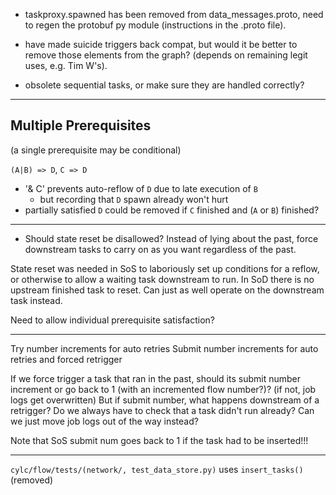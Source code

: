 
- taskproxy.spawned has been removed from data_messages.proto, need to regen the
protobuf py module (instructions in the .proto file).

- have made suicide triggers back compat, but would it be better to remove those
elements from the graph?  (depends on remaining legit uses, e.g. Tim W's).

- obsolete sequential tasks, or make sure they are handled correctly?

---------

## Multiple Prerequisites

(a single prerequisite may be conditional)

`(A|B) => D`, `C => D`

- '& C' prevents auto-reflow of `D` due to late execution of `B`
  - but recording that `D` spawn already won't hurt
- partially satisfied `D` could be removed if `C` finished and (`A` or `B`) finished?

-----------

- Should state reset be disallowed?  Instead of lying about the past, force
downstream tasks to carry on as you want regardless of the past.

State reset was needed in SoS to laboriously set up conditions for a reflow, or
otherwise to allow a waiting task downstream to run. In SoD there is no
upstream finished task to reset. Can just as well operate on the downstream
task instead.

Need to allow individual prerequisite satisfaction?

-------

Try number increments for auto retries
Submit number increments for auto retries and forced retrigger

If we force trigger a task that ran in the past, should its submit number
increment or go back to 1 (with an incremented flow number?)?
(if not, job logs get overwritten)
But if submit number, what happens downstream of a retrigger? Do we always have
to check that a task didn't run already?
Can we just move job logs out of the way instead?

Note that SoS submit num goes back to 1 if the task had to be inserted!!!

----

`cylc/flow/tests/(network/, test_data_store.py)` uses `insert_tasks()` (removed)

